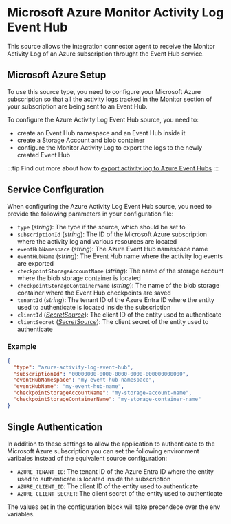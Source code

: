 # Microsoft Azure Monitor Activity Log Event Hub

This source allows the integration connector agent to receive the Monitor Activity Log of an Azure subscription
throught the Event Hub service.

## Microsoft Azure Setup

To use this source type, you need to configure your Microsoft Azure
subscription so that all the activity logs tracked in the Monitor section of your subscription are being
sent to an Event Hub.

To configure the Azure Activity Log Event Hub source, you need to:

- create an Event Hub namespace and an Event Hub inside it
- create a Storage Account and blob container
- configure the Monitor Activity Log to export the logs to the newly created Event Hub

:::tip
Find out more about how to [export activity log to Azure Event Hubs](https://learn.microsoft.com/en-gb/azure/azure-monitor/platform/activity-log?tabs=powershell#send-to-azure-event-hubs)
:::

## Service Configuration

When configuring the Azure Activity Log Event Hub source, you need to provide the following parameters in your
configuration file:

- `type` (*string*): The tyoe if the source, which should be set to ``
- `subscriptionId` (*string*): The ID of the Microsoft Azure subscription where the activity log and various resources
  are located
- `eventHubNamespace` (*string*): The Azure Event Hub namespace name
- `eventHubName` (*string*): The Event Hub name where the activity log events are exported
- `checkpointStorageAccountName` (*string*): The name of the storage account where the blob storage container is located
- `checkpointStorageContainerName` (*string*): The name of the blob storage container where the Event Hub checkpoints
  are saved
- `tenantId` (*string*): The tenant ID of the Azure Entra ID where the entity used to authenticate is located inside
  the subscription
- `clientId` ([*SecretSource*](../20_install.md#secretsource)): The client ID of the entity used to authenticate
- `clientSecret` ([*SecretSource*](../20_install.md#secretsource)): The client secret of the entity used to authenticate

### Example

```json
{
  "type": "azure-activity-log-event-hub",
  "subscriptionId": "00000000-0000-0000-0000-000000000000",
  "eventHubNamespace": "my-event-hub-namespace",
  "eventHubName": "my-event-hub-name",
  "checkpointStorageAccountName": "my-storage-account-name",
  "checkpointStorageContainerName": "my-storage-container-name"
}
```

## Single Authentication

In addition to these settings to allow the application to authenticate to the Microsoft Azure subscription you can set
the following environment varibales instead of the equivalent source configuration:

- `AZURE_TENANT_ID`: The tenant ID of the Azure Entra ID where the entity used to authenticate is located inside
  the subscription
- `AZURE_CLIENT_ID`: The client ID of the entity used to authenticate
- `AZURE_CLIENT_SECRET`: The client secret of the entity used to authenticate

The values set in the configuration block will take precendece over the env variables.
